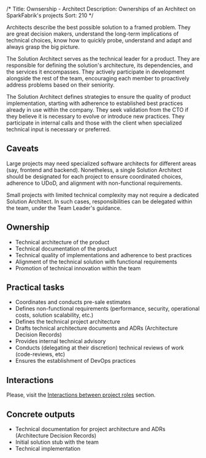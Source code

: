 /*
Title: Ownsership - Architect
Description: Ownerships of an Architect on SparkFabrik's projects
Sort: 210
*/

Architects describe the best possible solution to a framed problem. They are great decision makers, understand the long-term implications of technical choices, know how to quickly probe, understand and adapt and always grasp the big picture.

The Solution Architect serves as the technical leader for a product. They are responsible for defining the solution's architecture, its dependencies, and the services it encompasses. They actively participate in development alongside the rest of the team, encouraging each member to proactively address problems based on their seniority.

The Solution Architect defines strategies to ensure the quality of product implementation, starting with adherence to established best practices already in use within the company. They seek validation from the CTO if they believe it is necessary to evolve or introduce new practices. They participate in internal calls and those with the client when specialized technical input is necessary or preferred.

## Caveats

Large projects may need specialized software architects for different areas (say, frontend and backend). Nonetheless, a single Solution Architect should be designated for each project to ensure coordinated choices, adherence to UDoD, and alignment with non-functional requirements.

Small projects with limited technical complexity may not require a dedicated Solution Architect. In such cases, responsibilities can be delegated within the team, under the Team Leader's guidance.

## Ownership

* Technical architecture of the product
* Technical documentation of the product
* Technical quality of implementations and adherence to best practices
* Alignment of the technical solution with functional requirements
* Promotion of technical innovation within the team

## Practical tasks

* Coordinates and conducts pre-sale estimates
* Defines non-functional requirements (performance, security, operational costs, solution scalability, etc.)
* Defines the technical project architecture
* Drafts technical architecture documents and ADRs (Architecture Decision Records)
* Provides internal technical advisory
* Conducts (delegating at their discretion) technical reviews of work (code-reviews, etc)
* Ensures the establishment of DevOps practices

## Interactions

Please, visit the [Interactions between project roles](/organization/operations#interactions-between-project-roles) section.



## Concrete outputs

* Technical documentation for project architecture and ADRs (Architecture Decision Records)
* Initial solution stub with the team
* Technical implementation
